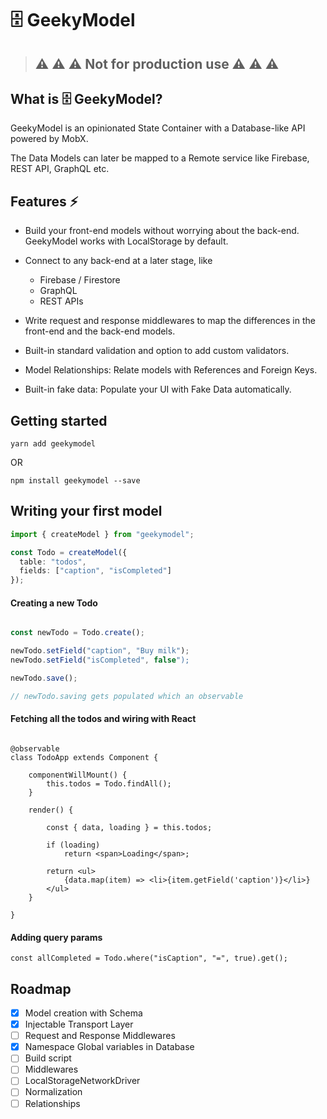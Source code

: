 # 🗄 GeekyModel

> ## ⚠️️️️️ ⚠️️️️️ ⚠️️️️️ Not for production use ⚠️️️️️ ⚠️️️️️ ⚠️️️️️

## What is 🗄 GeekyModel?

GeekyModel is an opinionated State Container with a Database-like API powered by MobX.

The Data Models can later be mapped to a Remote service like Firebase, REST API, GraphQL etc.

## Features ⚡

- Build your front-end models without worrying about the back-end. GeekyModel works with LocalStorage by default.

- Connect to any back-end at a later stage, like
  - Firebase / Firestore
  - GraphQL
  - REST APIs
- Write request and response middlewares to map the differences in the front-end and the back-end models.

- Built-in standard validation and option to add custom validators.

- Model Relationships: Relate models with References and Foreign Keys.

- Built-in fake data: Populate your UI with Fake Data automatically.

## Getting started

```
yarn add geekymodel
```

OR

```
npm install geekymodel --save
```

## Writing your first model

```typescript
import { createModel } from "geekymodel";

const Todo = createModel({
  table: "todos",
  fields: ["caption", "isCompleted"]
});
```

#### Creating a new Todo

```typescript

const newTodo = Todo.create();

newTodo.setField("caption", "Buy milk");
newTodo.setField("isCompleted", false");

newTodo.save();

// newTodo.saving gets populated which an observable

```

#### Fetching all the todos and wiring with React

```tsx

@observable
class TodoApp extends Component {

    componentWillMount() {
        this.todos = Todo.findAll();
    }

    render() {

        const { data, loading } = this.todos;

        if (loading)
            return <span>Loading</span>;

        return <ul>
            {data.map(item) => <li>{item.getField('caption')}</li>}
        </ul>
    }

}

```

#### Adding query params

```tsx
const allCompleted = Todo.where("isCaption", "=", true).get();
```

## Roadmap

- [x] Model creation with Schema
- [x] Injectable Transport Layer
- [ ] Request and Response Middlewares
- [x] Namespace Global variables in Database
- [ ] Build script
- [ ] Middlewares
- [ ] LocalStorageNetworkDriver
- [ ] Normalization
- [ ] Relationships
